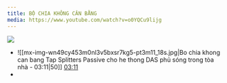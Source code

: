 ```yaml
---
title: BỘ CHIA KHÔNG CÂN BẰNG
media: https://www.youtube.com/watch?v=o0YQCu9lijg
---
```

![](https://res.cloudinary.com/dcqf82eor/image/upload/f_auto/v1759978288/civil%203D/dfvxhbl3qtzzndsgrslm.png)

- ![[mx-img-wn49cy453m0nl3v5bxsr7kg5-pt3m11_18s.jpg|Bo chia khong can bang Tap Splitters Passive cho he thong DAS phủ sóng trong tòa nhà - 03:11|50]] [03:11](https://www.youtube.com/watch?v=o0YQCu9lijg#t=03:11.18) 
- 